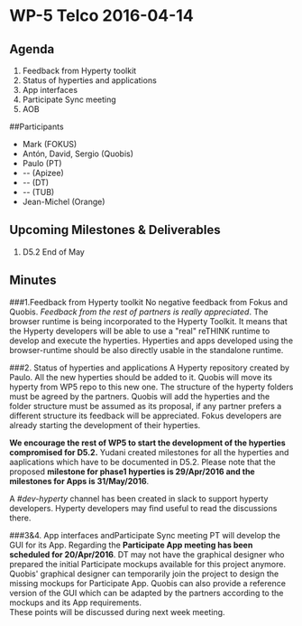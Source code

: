 # WP-5 Telco 2016-04-14

## Agenda

1. Feedback from Hyperty toolkit
2. Status of hyperties and applications
3. App interfaces
4. Participate Sync meeting
5. AOB

##Participants

* Mark (FOKUS)
* Antón, David, Sergio (Quobis)
* Paulo (PT)
* -- (Apizee)
* -- (DT)
* -- (TUB)
* Jean-Michel (Orange)

## Upcoming Milestones & Deliverables

1. D5.2  End of May

## Minutes

###1.Feedback from Hyperty toolkit
No negative feedback from Fokus and Quobis. *Feedback from the rest of partners is really appreciated*.
The browser runtime is being incorporated to the Hyperty Toolkit. It means that the Hyperty developers will be able to use a "real" reTHINK runtime to develop and execute the hyperties.
Hyperties and apps developed using the browser-runtime should be also directly usable in the standalone runtime.

###2. Status of hyperties and applications
A Hyperty repository created by Paulo. All the new hyperties should be added to it. Quobis will move its hyperty from WP5 repo to this new one. 
The structure of the hyperty folders must be agreed by the partners. Quobis will add the hyperties and the folder structure must be assumed as its proposal, if any partner prefers a different structure its feedback will be appreciated.
Fokus developers are already starting the development of their hyperties.

__We encourage the rest of WP5 to start the development of the hyperties compromised for D5.2.__
Yudani created milestones for all the hyperties and aaplications which have to be documented in D5.2. Please note that the proposed __milestone for phase1 hyperties 
is 29/Apr/2016 and the milestones for Apps is 31/May/2016__.

A *#dev-hyperty* channel has been created in slack to support hyperty developers. Hyperty developers may find useful to read the discussions there.

###3&4. App interfaces andParticipate Sync meeting
PT will develop the GUI for its App. Regarding the __Participate App meeting has been scheduled for 20/Apr/2016__. DT may not have the graphical designer who prepared the initial Participate mockups available for this project anymore. Quobis' graphical designer can temporarily join the project to design the missing mockups for Participate App. Quobis can also provide a reference version of the GUI which can be adapted by the partners according to the mockups and its App requirements.  
These points will be discussed during next week meeting.

